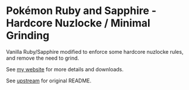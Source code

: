 # Pokémon Ruby and Sapphire - Hardcore Nuzlocke / Minimal Grinding

Vanilla Ruby/Sapphire modified to enforce some hardcore nuzlocke rules, and remove the need to grind.

See [my website](https://jakebarn.es/pokemon) for more details and downloads.

See [upstream](https://github.com/pret/pokeruby) for original README.
